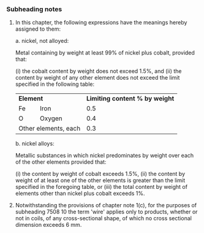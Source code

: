 ### Subheading notes

1. In this chapter, the following expressions have the meanings hereby assigned to them:

    a. nickel, not alloyed:
    
    Metal containing by weight at least 99% of nickel plus cobalt, provided that:
    
    (i) the cobalt content by weight does not exceed 1.5%, and
    (ii) the content by weight of any other element does not exceed the limit specified in the following table:
    
    
    <table>
    <tbody>
    <tr>
    <td colspan="2">
    <strong>Element</strong>
    </td>
    <td><strong>Limiting content % by weight</strong></td>
    </tr>
    <tr>
    <td>Fe</td>
    <td>Iron</td>
    <td>0.5</td>
    </tr>
    <tr>
    <td>O</td>
    <td>Oxygen</td>
    <td>0.4</td>
    </tr>
    <tr>
    <td colspan="2">Other elements, each</td>
    <td>0.3</td>
    </tr>
    </tbody>
    </table>

    
    
    b. nickel alloys:
    
    Metallic substances in which nickel predominates by weight over each of the other elements provided that:
    
    (i) the content by weight of cobalt exceeds 1.5%,
    (ii) the content by weight of at least one of the other elements is greater than the limit specified in the foregoing table, or
    (iii) the total content by weight of elements other than nickel plus cobalt exceeds 1%.

2. Notwithstanding the provisions of chapter note 1(c), for the purposes of subheading 7508 10 the term 'wire' applies only to products, whether or not in coils, of any cross-sectional shape, of which no cross sectional dimension exceeds 6 mm.
